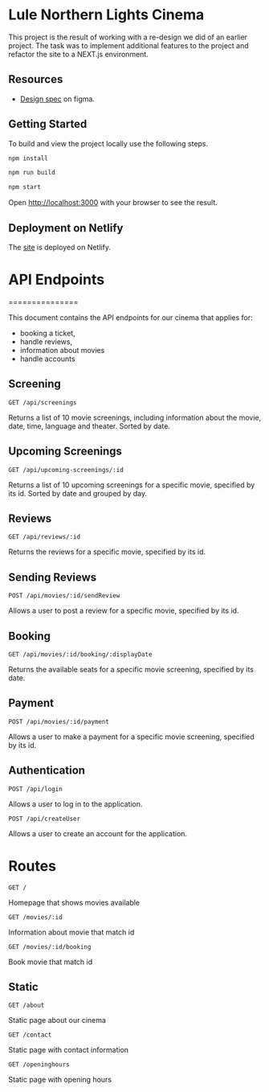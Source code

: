 # Lule Northern Lights Cinema

This project is the result of working with a re-design we did of an earlier project.
The task was to implement additional features to the project and refactor the site
to a NEXT.js environment. 

## Resources
- [Design spec](https://www.figma.com/file/r1FdsPU5rcK8M8oKTJ9Dem/Final-Lule-Bio-Site?type=design&node-id=0%3A1&t=aGhZaZU9aCQCsIQv-1) on figma.

## Getting Started

To build and view the project locally use the following steps. 

```bash
npm install

npm run build

npm start
```

Open [http://localhost:3000](http://localhost:3000) with your browser to see the result.


## Deployment on Netlify

The [site](https://lulenorthernlightcinema.netlify.app/) is deployed on Netlify. 



# API Endpoints
===============

This document contains the API endpoints for our cinema that applies for:

- booking a ticket,
- handle reviews,
- information about movies
- handle accounts

## Screening

`GET /api/screenings`

Returns a list of 10 movie screenings, including information about the movie, date, time, language and theater. Sorted by date.

## Upcoming Screenings

`GET /api/upcoming-screenings/:id`

Returns a list of 10 upcoming screenings for a specific movie, specified by its id.
Sorted by date and grouped by day.

## Reviews

`GET /api/reviews/:id`

Returns the reviews for a specific movie, specified by its id.

## Sending Reviews

`POST /api/movies/:id/sendReview`

Allows a user to post a review for a specific movie, specified by its id.

## Booking

`GET /api/movies/:id/booking/:displayDate`

Returns the available seats for a specific movie screening, specified by its date.

## Payment

`POST /api/movies/:id/payment`

Allows a user to make a payment for a specific movie screening, specified by its id.

## Authentication

`POST /api/login`

Allows a user to log in to the application.

`POST /api/createUser`

Allows a user to create an account for the application.


Routes
===============

`GET /`

Homepage that shows movies available

`GET /movies/:id`

Information about movie that match id

`GET /movies/:id/booking`

Book movie that match id

## Static

`GET /about`

Static page about our cinema

`GET /contact`

Static page with contact information

`GET /openinghours`

Static page with opening hours


